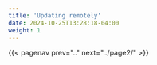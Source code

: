 ```yaml
---
title: 'Updating remotely'
date: 2024-10-25T13:28:18-04:00
weight: 1
---
```



{{< pagenav prev=".." next="../page2/" >}}